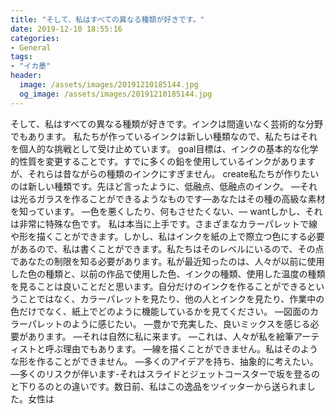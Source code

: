 ```yaml
---
title: "そして、私はすべての異なる種類が好きです。"
date: 2019-12-10 18:55:16
categories:
- General
tags:
- "イカ墨"
header:
  image: /assets/images/20191210185144.jpg
  og_image: /assets/images/20191210185144.jpg
---
```


そして、私はすべての異なる種類が好きです。インクは間違いなく芸術的な分野でもあります。 ‪私たちが作っているインクは新しい種類なので、私たちはそれを個人的な挑戦として受け止めています。 goal目標は、インクの基本的な化学的性質を変更することです。すでに多くの鉛を使用しているインクがありますが、それらは昔ながらの種類のインクにすぎません。 create私たちが作りたいのは新しい種類です。先ほど言ったように、低融点、低融点のインク。 —それは光るガラスを作ることができるようなものです—あなたはその種の高級な素材を知っています。 —‪色を悪くしたり、何もさせたくない、— wantしかし、それは非常に特殊な色です。 ‪私は本当に上手です。‪さまざまなカラーパレットで線や形を描くことができます。しかし、私はインクを紙の上で際立つ色にする必要があるので、私は書くことができます。私たちはそのレベルにいるので、その点であなたの制限を知る必要があります。私が最近知ったのは、人々が以前に使用した色の種類と、以前の作品で使用した色、インクの種類、使用した温度の種類を見ることは良いことだと思います。自分だけのインクを作ることができるということではなく、カラーパレットを見たり、他の人とインクを見たり、作業中の色だけでなく、紙上でどのように機能しているかを見てください。 —‪図面のカラーパレットのように感じたい。 —‪豊かで充実した、良いミックスを感じる必要があります。 —‪それは自然に私に来ます。 —‪これは、人々が私を絵筆アーティストと呼ぶ理由でもあります。 —‪線を描くことができません。私はそのような形を作ることができません。 —‪多くのアイデアを持ち、抽象的に考えたい。 —‪多くのリスクが伴います-それはスライドとジェットコースターで坂を登るのと下りるのとの違いです。数日前、私はこの逸品をツイッターから送られました。女性は
